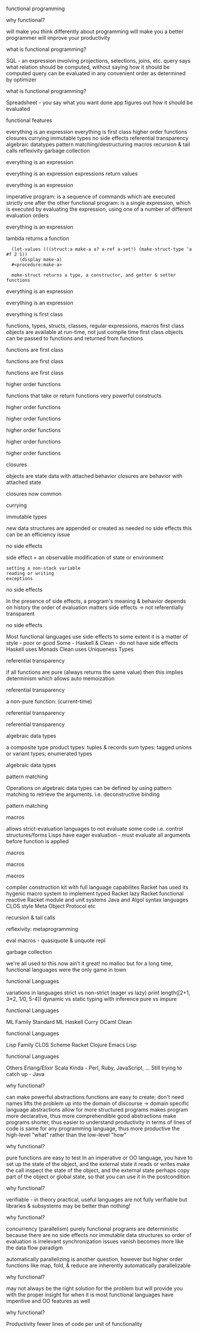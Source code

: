 functional programming

 


why functional?

will make you think differently about programming
will make you a better programmer
will improve your productivity


what is functional programming?

SQL - an expression involving projections, selections, joins, etc.
query says what relation should be computed, without saying how it should be computed
query can be evaluated in any convenient order as determined by optimizer


what is functional programming?

Spreadsheet - you say what you want done
app figures out how it should be evaluated


functional features

everything is an expression
everything is first class
  higher order functions
closures
currying
immutable types
  no side effects
referential transparency
algebraic datatypes
pattern matching/destructuring
macros
recursion & tail calls
reflexivity
garbage collection


everything is an expression

everything is an expression
expressions return values


everything is an expression

imperative program: is a sequence of commands which are executed strictly one after the other
functional program: is a single expression, which is executed by evaluating the expression, using one of a number of different evaluation orders


everything is an expression


lambda returns a function

      (let-values (((struct:a make-a a? a-ref a-set!) (make-struct-type 'a #f 2 1))
         (display make-a)
      #<procedure:make-a>

      make-struct returns a type, a constructor, and getter & setter functions


everything is an expression


everything is an expression


everything is first class

functions, types, structs, classes, regular expressions, macros
first class objects are available at run-time, not just compile time
first class objects can be passed to functions and returned from functions


functions are first class


functions are first class


functions are first class


higher order functions

functions that take or return functions
very powerful constructs


higher order functions


higher order functions


higher order functions


higher order functions


higher order functions


closures

objects are state data with attached behavior
closures are behavior with attached state


closures now common


currying


immutable types

new data structures are appended or created as needed
no side effects
this can be an efficiency issue


no side effects

side effect = an observable modification of state or environment

    setting a non-stack variable
    reading or writing 
    exceptions


no side effects

In the presence of side effects, a program's meaning & behavior depends on history
the order of evaluation matters
side effects -> not referentially transparent


no side effects

Most functional languages use side-effects to some extent
it is a matter of style - poor or good
Some - Haskell & Clean - do not have side effects
     Haskell uses Monads
     Clean uses Uniqueness Types


referential transparency

if all functions are pure (always returns the same value) then this
implies determinism which
allows auto memoization


referential transparency

a non-pure function:     (current-time)


referential transparency


referential transparency


algebraic data types

a composite type
product types: tuples & records
sum types: tagged unions or variant types; enumerated types


algebraic data types


pattern matching

Operations on algebraic data types can be defined by using pattern matching to retrieve the arguments.
i.e. deconstructive binding


pattern matching


macros

allows strict-evaluation languages to not evaluate some code
i.e. control structures/forms
Lisps have eager evaluation - must evaluate all arguments before function is applied


macros


macros


macros

compiler construction kit with full language capabilites
Racket has used its hygenic macro system to implement
          typed Racket
          lazy Racket
          functional reactive Racket
          module and unit systems
          Java and Algol syntax languages
          CLOS style Meta Object Protocol
          etc       


 recursion & tail calls


reflexivity: metaprogramming

eval
macros - quasiquote & unquote
repl


garbage collection

we're all used to this now
ain’t it great! no malloc
but for a long time, functional languages were the only game in town


functional Languages

variations in languages
strict vs non-strict (eager vs lazy)
      print length([2+1, 3*2, 1/0, 5-4])
dynamic vs static typing with inference
pure vs impure


functional Languages

ML Family
  Standard ML
  Haskell
  Curry
  OCaml
  Clean


functional Languages

Lisp Family
  CLOS
  Scheme
  Racket
  Clojure
  Emacs Lisp


functional Languages

Others
  Erlang/Elixir
  Scala
  Kinda - Perl, Ruby, JavaScript, ...
  Still trying to catch up - Java


why functional?

can make powerful abstractions
functions are easy to create; don't need names
lifts the problem up into the domain of discourse -> domain specific language
abstractions allow for more structured programs
makes program more declarative, thus more comprehendible
good abstractions make programs shorter, thus easier to understand
productivity in terms of lines of code is same for any programming language, thus more productive
the high-level "what" rather than the low-level "how"


why functional?

pure functions are easy to test
In an imperative or OO language, you have to set up the state of the object, 
and the external state it reads or writes 
make the call
inspect the state of the object, and the external state
perhaps copy part of the object or global state, so that you can use it in the postcondition


why functional?

verifiable - in theory
practical, useful languages are not fully verifiable
but libraries & subsystems may be
better than nothing!


why functional?

concurrency (parallelism)
purely functional programs are deterministic
because there are no side effects nor immutable data structures
so order of evaluation is irrelevant
synchronization issues vanish
becomes more like the data flow paradigm

automatically parallelizing is another question, however
but higher order functions like map, fold, & reduce are inherently automatically parallelizable


why functional?

may not always be the right solution for the problem
but will provide you with the proper insight for when it is
most functional languages have imperitive and OO features as well


why functional?

Productivity
fewer lines of code per unit of functionality


